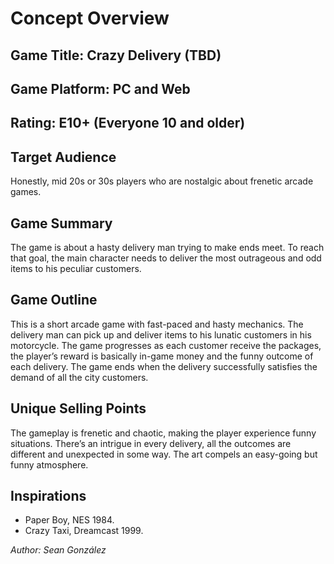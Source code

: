 # Concept Overview

## Game Title: Crazy Delivery (TBD)

## Game Platform: PC and Web

## Rating: E10+ (Everyone 10 and older)

## Target Audience

Honestly, mid 20s or 30s players who are nostalgic about frenetic arcade games.

## Game Summary

The game is about a hasty delivery man trying to make ends meet. To reach that goal, the main character needs to deliver the most outrageous and odd items to his peculiar customers.

## Game Outline

This is a short arcade game with fast-paced and hasty mechanics. The delivery man can pick up and deliver items to his lunatic customers in his motorcycle. The game progresses as each customer receive the packages, the player’s reward is basically in-game money and the funny outcome of each delivery. The game ends when the delivery successfully satisfies the demand of all the city customers.

## Unique Selling Points 

The gameplay is frenetic and chaotic, making the player experience funny situations.
There’s an intrigue in every delivery, all the outcomes are different and unexpected in some way.
The art compels an easy-going but funny atmosphere.

## Inspirations
- Paper Boy, NES 1984.
- Crazy Taxi, Dreamcast 1999.

*Author: Sean González*

